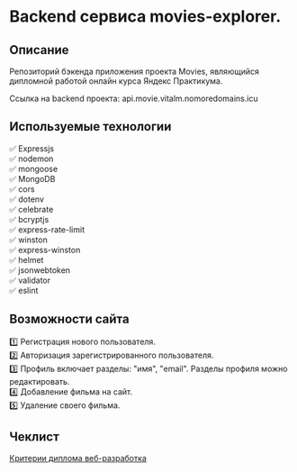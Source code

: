 # Backend сервиса movies-explorer.

## Описание
Репозиторий бэкенда приложения проекта Movies, являющийся дипломной работой онлайн курса Яндекс Практикума.

Ссылка на backend проекта: api.movie.vitalm.nomoredomains.icu

## Используемые технологии
:white_check_mark: Expressjs    
:white_check_mark: nodemon  
:white_check_mark: mongoose      
:white_check_mark: MongoDB    
:white_check_mark: cors    
:white_check_mark: dotenv    
:white_check_mark: celebrate    
:white_check_mark: bcryptjs    
:white_check_mark: express-rate-limit    
:white_check_mark: winston    
:white_check_mark: express-winston    
:white_check_mark: helmet    
:white_check_mark: jsonwebtoken    
:white_check_mark: validator    
:white_check_mark: eslint    

## Возможности сайта
:one: Регистрация нового пользователя.    
:two: Авторизация зарегистрированного пользователя.    
:three: Профиль включает разделы: "имя", "email". Разделы профиля можно редактировать.    
:four: Добавление фильма на сайт.    
:five: Удаление своего фильма.

## Чеклист

[Критерии диплома веб-разработка](https://code.s3.yandex.net/web-developer/static/new-program/web-diploma-criteria-2.0/index.html) 
